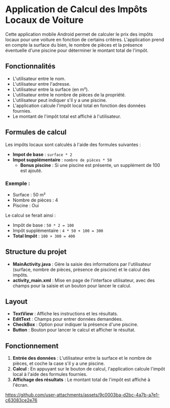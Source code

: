 # Application de Calcul des Impôts Locaux de Voiture

Cette application mobile Android permet de calculer le prix des impôts locaux pour une voiture en fonction de certains critères. L'application prend en compte la surface du bien, le nombre de pièces et la présence éventuelle d'une piscine pour déterminer le montant total de l'impôt.

## Fonctionnalités

- L'utilisateur entre le nom.
- L'utilisateur entre l'adresse.
- L'utilisateur entre la surface (en m²).
- L'utilisateur entre le nombre de pièces de la propriété.
- L'utilisateur peut indiquer s'il y a une piscine.
- L'application calcule l'impôt local total en fonction des données fournies.
- Le montant de l'impôt total est affiché à l'utilisateur.

## Formules de calcul

Les impôts locaux sont calculés à l'aide des formules suivantes :

- **Impot de base** : `surface * 2`
- **Impot supplémentaire** : `nombre de pièces * 50` 
  - **Bonus piscine** : Si une piscine est présente, un supplément de 100 est ajouté.

### Exemple :
- Surface : 50 m²
- Nombre de pièces : 4
- Piscine : Oui

Le calcul se ferait ainsi :
- Impôt de base : `50 * 2 = 100`
- Impôt supplémentaire : `4 * 50 + 100 = 300`
- **Total Impôt** : `100 + 300 = 400`

## Structure du projet

- **MainActivity.java** : Gère la saisie des informations par l'utilisateur (surface, nombre de pièces, présence de piscine) et le calcul des impôts.
- **activity_main.xml** : Mise en page de l'interface utilisateur, avec des champs pour la saisie et un bouton pour lancer le calcul.

## Layout

- **TextView** : Affiche les instructions et les résultats.
- **EditText** : Champs pour entrer données demandées.
- **CheckBox** : Option pour indiquer la présence d'une piscine.
- **Button** : Bouton pour lancer le calcul et afficher le résultat.

## Fonctionnement

1. **Entrée des données** : L'utilisateur entre la surface et le nombre de pièces, et coche la case s'il y a une piscine.
2. **Calcul** : En appuyant sur le bouton de calcul, l'application calcule l'impôt local à l'aide des formules fournies.
3. **Affichage des résultats** : Le montant total de l'impôt est affiché à l'écran.



https://github.com/user-attachments/assets/9c0003ba-d2bc-4a7b-a7e1-c63083ce2e76

